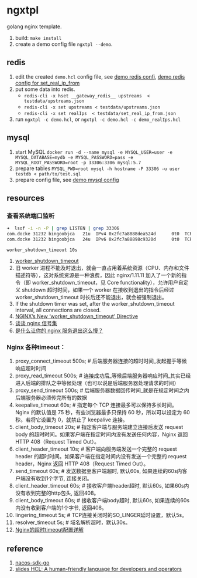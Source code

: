 # ngxtpl

golang nginx template.

1. build: `make install`
1. create a demo config file `ngxtpl --demo`.

## redis

1. edit the created `demo.hcl` config file, see [demo redis confi](testdata/demo.hcl), [demo redis config for set_real_ip_from](testdata/demo_realIps.hcl)
1. put some data into redis.
    - `redis-cli -x hset __gateway_redis__ upstreams  < testdata/upstreams.json`
    - `redis-cli -x set upstreams < testdata/upstreams.json` 
    - `redis-cli -x set realIps  < testdata/set_real_ip_from.json`
1. run `ngxtpl -c demo.hcl`, or `ngxtpl -c demo.hcl -c demo_realIps.hcl`

## mysql

1. start MySQL `docker run -d --name mysql -e MYSQL_USER=user -e MYSQL_DATABASE=mydb -e MYSQL_PASSWORD=pass -e MYSQL_ROOT_PASSWORD=root -p 33306:3306 mysql:5.7`
1. prepare tables  `MYSQL_PWD=root mysql -h hostname -P 33306 -u user testdb < path/to/test.sql`
1. prepare config file, see [demo mysql config](testdata/demo_mysql.hcl)

## resources

### 查看系统端口监听

```bash
➜  lsof -i -n -P | grep LISTEN | grep 33306
com.docke 31232 bingoobjca   21u  IPv4 0x2fc7a8888dea524d      0t0  TCP *:33306 (LISTEN)
com.docke 31232 bingoobjca   24u  IPv6 0x2fc7a88898c9320d      0t0  TCP [::1]:33306 (LISTEN)
```

`worker_shutdown_timeout 10s`

1. [worker_shutdown_timeout](http://nginx.org/en/docs/ngx_core_module.html#worker_shutdown_timeout)
1. 旧 worker 进程不能及时退出，就会一直占用着系统资源（CPU、内存和文件描述符等），这对系统资源是一种浪费，因此 nginx/1.11.11 加入了一个新的指令（即 worker_shutdown_timeout，见 Core functionality），允许用户自定义 shutdown 超时时间，如果一个 worker 在接收到退出的指令后经过 worker_shutdown_timeout 时长后还不能退出，就会被强制退出。
1. If the shutdown timer was set, after the worker_shutdown_timeout interval, all connections are closed.
1. [NGINX’s New ‘worker_shutdown_timeout’ Directive](https://medium.com/statuscode/nginxs-new-worker-shutdown-timeout-directive-d60f9c1142f8)
1. [谈谈 nginx 信号集](http://io.upyun.com/2017/08/19/nginx-signals/)
1. [是什么让你的 nginx 服务退出这么慢？](https://zhuanlan.zhihu.com/p/34792840)


### Nginx 各种timeout：

1. proxy_connect_timeout 500s; # 后端服务器连接的超时时间_发起握手等候响应超时时间
1. proxy_read_timeout 500s; # 连接成功后_等候后端服务器响应时间_其实已经进入后端的排队之中等候处理（也可以说是后端服务器处理请求的时间）
1. proxy_send_timeout 500s; # 后端服务器数据回传时间_就是在规定时间之内后端服务器必须传完所有的数据
1. keepalive_timeout 60s; # 指定每个 TCP 连接最多可以保持多长时间。Nginx 的默认值是 75 秒，有些浏览器最多只保持 60 秒，所以可以设定为 60 秒。若将它设置为 0，就禁止了 keepalive 连接。
1. client_body_timeout 20s; # 指定客户端与服务端建立连接后发送 request body 的超时时间。如果客户端在指定时间内没有发送任何内容，Nginx 返回 HTTP 408（Request Timed Out）。
1. client_header_timeout 10s; # 客户端向服务端发送一个完整的 request header 的超时时间。如果客户端在指定时间内没有发送一个完整的 request header，Nginx 返回 HTTP 408（Request Timed Out）。
1. send_timeout 60s; # 发送数据至客户端超时, 默认60s, 如果连续的60s内客户端没有收到1个字节, 连接关闭。
1. client_header_timeout 60s; # 接收客户端header超时, 默认60s, 如果60s内没有收到完整的http包头, 返回408。
1. client_body_timeout 60s; # 接收客户端body超时, 默认60s, 如果连续的60s内没有收到客户端的1个字节, 返回408。
1. lingering_timeout 5s; # TCP连接关闭时的SO_LINGER延时设置，默认5s。
1. resolver_timeout 5s; # 域名解析超时，默认30s。
1. [Nginx的超时timeout配置详解](https://juejin.im/post/5b696a24e51d45191e0d3e56)

## reference

1. [nacos-sdk-go](https://github.com/nacos-group/nacos-sdk-go)
1. [slides HCL: A human-friendly language for developers and operators](https://speakerdeck.com/anubhavmishra/hcl-a-human-friendly-language-for-developers-and-operators)
